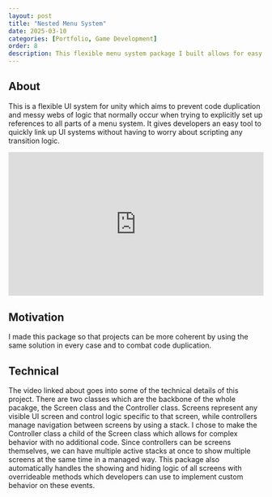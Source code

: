 ```yaml
---
layout: post
title: "Nested Menu System"
date: 2025-03-10
categories: [Portfolio, Game Development]
order: 8
description: This flexible menu system package I built allows for easy UI construction in Unity.
---
```



## About
This is a flexible UI system for unity which aims to prevent code duplication and messy webs of logic that normally occur when trying to explicitly set up references to all parts of a menu system. It gives developers an easy tool to quickly link up UI systems without having to worry about scripting any transition logic.

 <div style="position: relative; padding-bottom: 56.25%; height: 0; overflow: hidden; max-width: 100%; width: 100%;">
  <iframe 
    src="https://www.youtube.com/embed/jBhCRT6e_hE?si=EDixeVNfi8b93pky"
    title="YouTube video player" 
    frameborder="0" 
    allow="accelerometer; autoplay; clipboard-write; encrypted-media; gyroscope; picture-in-picture; web-share" 
    referrerpolicy="strict-origin-when-cross-origin" 
    allowfullscreen 
    style="position: absolute; top: 0; left: 0; width: 100%; height: 100%;">
  </iframe>
</div>

## Motivation
I made this package so that projects can be more coherent by using the same solution in every case and to combat code duplication.

## Technical
The video linked about goes into some of the technical details of this project. There are two classes which are the backbone of the whole pacakge, the Screen class and the Controller class. Screens represent any visible UI screen and control logic specific to that screen, while controllers manage navigation between screens by using a stack. I chose to make the Controller class a child of the Screen class which allows for complex behavior with no additional code. Since controllers can be screens themselves, we can have multiple active stacks at once to show multiple screens at the same time in a managed way. This package also automatically handles the showing and hiding logic of all screens with overrideable methods which developers can use to implement custom behavior on these events.